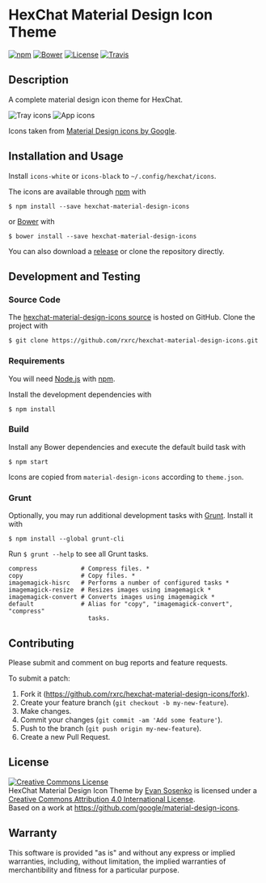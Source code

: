 # HexChat Material Design Icon Theme

[![npm](https://img.shields.io/npm/v/hexchat-material-design-icons.svg)](https://www.npmjs.com/package/hexchat-material-design-icons)
[![Bower](https://img.shields.io/bower/v/hexchat-material-design-icons.svg)](http://bower.io/search/?q=hexchat-material-design-icons)
[![License](http://img.shields.io/badge/license-CC--BY--4.0-blue.svg)](./LICENSE.txt)
[![Travis](https://img.shields.io/travis/rxrc/hexchat-material-design-icons.svg)](https://travis-ci.org/rxrc/hexchat-material-design-icons)

## Description

A complete material design icon theme for HexChat.

![Tray icons](https://raw.github.com/rxrc/hexchat-material-design-icons/master/icons-tray.png)
![App icons](https://raw.github.com/rxrc/hexchat-material-design-icons/master/icons-app.png)

Icons taken from [Material Design icons by Google].

[Material Design icons by Google]: https://github.com/google/material-design-icons

## Installation and Usage

Install `icons-white` or `icons-black` to `~/.config/hexchat/icons`.

The icons are available through [npm] with

```
$ npm install --save hexchat-material-design-icons
```

or [Bower] with

```
$ bower install --save hexchat-material-design-icons
```

You can also download a [release][Releases]
or clone the repository directly.

[Bower]: http://bower.io/
[npm]: https://www.npmjs.com/
[Releases]: https://github.com/rxrc/hexchat-material-design-icons/releases

## Development and Testing

### Source Code

The [hexchat-material-design-icons source] is hosted on GitHub.
Clone the project with

```
$ git clone https://github.com/rxrc/hexchat-material-design-icons.git
```

[hexchat-material-design-icons source]: https://github.com/rxrc/hexchat-material-design-icons

### Requirements

You will need [Node.js] with [npm].

Install the development dependencies with

```
$ npm install
```

[Node.js]: https://nodejs.org/

### Build

Install any Bower dependencies and execute the default build task with

```
$ npm start
```

Icons are copied from `material-design-icons`
according to `theme.json`.

### Grunt

Optionally, you may run additional development tasks with [Grunt].
Install it with

```
$ npm install --global grunt-cli
```

Run `$ grunt --help` to see all Grunt tasks.

```
compress            # Compress files. *
copy                # Copy files. *
imagemagick-hisrc   # Performs a number of configured tasks *
imagemagick-resize  # Resizes images using imagemagick *
imagemagick-convert # Converts images using imagemagick *
default             # Alias for "copy", "imagemagick-convert", "compress"
                      tasks.
```

[Grunt]: http://gruntjs.com/

## Contributing

Please submit and comment on bug reports and feature requests.

To submit a patch:

1. Fork it (https://github.com/rxrc/hexchat-material-design-icons/fork).
2. Create your feature branch (`git checkout -b my-new-feature`).
3. Make changes.
4. Commit your changes (`git commit -am 'Add some feature'`).
5. Push to the branch (`git push origin my-new-feature`).
6. Create a new Pull Request.

## License

<a rel="license" href="https://creativecommons.org/licenses/by/4.0/"><img alt="Creative Commons License" style="border-width:0" src="https://i.creativecommons.org/l/by/4.0/88x31.png" /></a><br /><span xmlns:dct="https://purl.org/dc/terms/" href="https://purl.org/dc/dcmitype/StillImage" property="dct:title" rel="dct:type">HexChat Material Design Icon Theme</span> by <a xmlns:cc="https://creativecommons.org/ns#" href="https://github.com/rxrc/hexchat-material-design-icons" property="cc:attributionName" rel="cc:attributionURL">Evan Sosenko</a> is licensed under a <a rel="license" href="https://creativecommons.org/licenses/by/4.0/">Creative Commons Attribution 4.0 International License</a>.<br />Based on a work at <a xmlns:dct="https://purl.org/dc/terms/" href="https://github.com/google/material-design-icons" rel="dct:source">https://github.com/google/material-design-icons</a>.

## Warranty

This software is provided "as is" and without any express or
implied warranties, including, without limitation, the implied
warranties of merchantibility and fitness for a particular
purpose.
